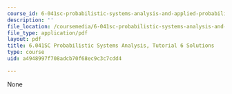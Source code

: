 ```yaml
---
course_id: 6-041sc-probabilistic-systems-analysis-and-applied-probability-fall-2013
description: ''
file_location: /coursemedia/6-041sc-probabilistic-systems-analysis-and-applied-probability-fall-2013/a4948997f708adcb70f68ec9c3c7cdd4_MIT6_041SCF13_tut06_sol.pdf
file_type: application/pdf
layout: pdf
title: 6.041SC Probabilistic Systems Analysis, Tutorial 6 Solutions
type: course
uid: a4948997f708adcb70f68ec9c3c7cdd4

---
```

None